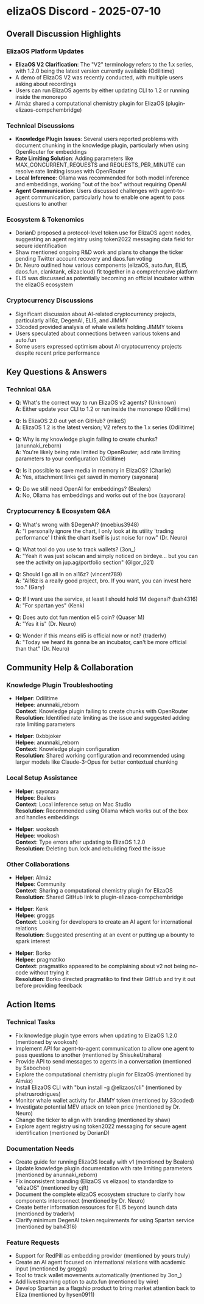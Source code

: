 # elizaOS Discord - 2025-07-10

## Overall Discussion Highlights

### ElizaOS Platform Updates
- **ElizaOS V2 Clarification**: The "V2" terminology refers to the 1.x series, with 1.2.0 being the latest version currently available (Odilitime)
- A demo of ElizaOS V2 was recently conducted, with multiple users asking about recordings
- Users can run ElizaOS agents by either updating CLI to 1.2 or running inside the monorepo
- Almáz shared a computational chemistry plugin for ElizaOS (plugin-elizaos-compchembridge)

### Technical Discussions
- **Knowledge Plugin Issues**: Several users reported problems with document chunking in the knowledge plugin, particularly when using OpenRouter for embeddings
- **Rate Limiting Solution**: Adding parameters like MAX_CONCURRENT_REQUESTS and REQUESTS_PER_MINUTE can resolve rate limiting issues with OpenRouter
- **Local Inference**: Ollama was recommended for both model inference and embeddings, working "out of the box" without requiring OpenAI
- **Agent Communication**: Users discussed challenges with agent-to-agent communication, particularly how to enable one agent to pass questions to another

### Ecosystem & Tokenomics
- DorianD proposed a protocol-level token use for ElizaOS agent nodes, suggesting an agent registry using token2022 messaging data field for secure identification
- Shaw mentioned ongoing R&D work and plans to change the ticker pending Twitter account recovery and daos.fun voting
- Dr. Neuro outlined how various components (elizaOS, auto.fun, ELI5, daos.fun, clanktank, elizacloud) fit together in a comprehensive platform
- ELI5 was discussed as potentially becoming an official incubator within the elizaOS ecosystem

### Cryptocurrency Discussions
- Significant discussion about AI-related cryptocurrency projects, particularly ai16z, DegenAI, ELI5, and JIMMY
- 33coded provided analysis of whale wallets holding JIMMY tokens
- Users speculated about connections between various tokens and auto.fun
- Some users expressed optimism about AI cryptocurrency projects despite recent price performance

## Key Questions & Answers

### Technical Q&A
- **Q**: What's the correct way to run ElizaOS v2 agents? (Unknown)  
  **A**: Either update your CLI to 1.2 or run inside the monorepo (Odilitime)

- **Q**: Is ElizaOS 2.0 out yet on GitHub? (mikeS)  
  **A**: ElizaOS 1.2 is the latest version; V2 refers to the 1.x series (Odilitime)

- **Q**: Why is my knowledge plugin failing to create chunks? (anunnaki_reborn)  
  **A**: You're likely being rate limited by OpenRouter; add rate limiting parameters to your configuration (Odilitime)

- **Q**: Is it possible to save media in memory in ElizaOS? (Charlie)  
  **A**: Yes, attachment links get saved in memory (sayonara)

- **Q**: Do we still need OpenAI for embeddings? (Bealers)  
  **A**: No, Ollama has embeddings and works out of the box (sayonara)

### Cryptocurrency & Ecosystem Q&A
- **Q**: What's wrong with $DegenAI? (moebius3948)  
  **A**: "I personally ignore the chart, I only look at its utility 'trading performance' I think the chart itself is just noise for now" (Dr. Neuro)

- **Q**: What tool do you use to track wallets? (3on_)  
  **A**: "Yeah it was just solscan and simply noticed on birdeye... but you can see the activity on jup.ag/portfolio section" (GIgor_021)

- **Q**: Should I go all in on ai16z? (vincent789)  
  **A**: "Ai16z is a really good project, bro. If you want, you can invest here too." (Gary)

- **Q**: If I want use the service, at least I should hold 1M degenai? (bah4316)  
  **A**: "For spartan yes" (Kenk)

- **Q**: Does auto dot fun mention eli5 coin? (Quaser M)  
  **A**: "Yes it is" (Dr. Neuro)

- **Q**: Wonder if this means eli5 is official now or not? (traderlv)  
  **A**: "Today we heard its gonna be an incubator, can't be more official than that" (Dr. Neuro)

## Community Help & Collaboration

### Knowledge Plugin Troubleshooting
- **Helper**: Odilitime  
  **Helpee**: anunnaki_reborn  
  **Context**: Knowledge plugin failing to create chunks with OpenRouter  
  **Resolution**: Identified rate limiting as the issue and suggested adding rate limiting parameters

- **Helper**: 0xbbjoker  
  **Helpee**: anunnaki_reborn  
  **Context**: Knowledge plugin configuration  
  **Resolution**: Shared working configuration and recommended using larger models like Claude-3-Opus for better contextual chunking

### Local Setup Assistance
- **Helper**: sayonara  
  **Helpee**: Bealers  
  **Context**: Local inference setup on Mac Studio  
  **Resolution**: Recommended using Ollama which works out of the box and handles embeddings

- **Helper**: wookosh  
  **Helpee**: wookosh  
  **Context**: Type errors after updating to ElizaOS 1.2.0  
  **Resolution**: Deleting bun.lock and rebuilding fixed the issue

### Other Collaborations
- **Helper**: Almáz  
  **Helpee**: Community  
  **Context**: Sharing a computational chemistry plugin for ElizaOS  
  **Resolution**: Shared GitHub link to plugin-elizaos-compchembridge

- **Helper**: Kenk  
  **Helpee**: groggs  
  **Context**: Looking for developers to create an AI agent for international relations  
  **Resolution**: Suggested presenting at an event or putting up a bounty to spark interest

- **Helper**: Borko  
  **Helpee**: pragmatiko  
  **Context**: pragmatiko appeared to be complaining about v2 not being no-code without trying it  
  **Resolution**: Borko directed pragmatiko to find their GitHub and try it out before providing feedback

## Action Items

### Technical Tasks
- Fix knowledge plugin type errors when updating to ElizaOS 1.2.0 (mentioned by wookosh)
- Implement API for agent-to-agent communication to allow one agent to pass questions to another (mentioned by ShisukeUrahara)
- Provide API to send messages to agents in a conversation (mentioned by Sabochee)
- Explore the computational chemistry plugin for ElizaOS (mentioned by Almáz)
- Install ElizaOS CLI with "bun install -g @elizaos/cli" (mentioned by phetrusrodrigues)
- Monitor whale wallet activity for JIMMY token (mentioned by 33coded)
- Investigate potential MEV attack on token price (mentioned by Dr. Neuro)
- Change the ticker to align with branding (mentioned by shaw)
- Explore agent registry using token2022 messaging for secure agent identification (mentioned by DorianD)

### Documentation Needs
- Create guide for running ElizaOS locally with v1 (mentioned by Bealers)
- Update knowledge plugin documentation with rate limiting parameters (mentioned by anunnaki_reborn)
- Fix inconsistent branding (ElizaOS vs elizaos) to standardize to "elizaOS" (mentioned by cjft)
- Document the complete elizaOS ecosystem structure to clarify how components interconnect (mentioned by Dr. Neuro)
- Create better information resources for ELI5 beyond launch data (mentioned by traderlv)
- Clarify minimum DegenAI token requirements for using Spartan service (mentioned by bah4316)

### Feature Requests
- Support for RedPill as embedding provider (mentioned by yours truly)
- Create an AI agent focused on international relations with academic input (mentioned by groggs)
- Tool to track wallet movements automatically (mentioned by 3on_)
- Add livestreaming option to auto.fun (mentioned by wire)
- Develop Spartan as a flagship product to bring market attention back to Eliza (mentioned by hysen0911)